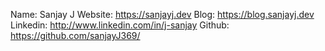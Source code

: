 Name: Sanjay J
Website: https://sanjayj.dev
Blog: https://blog.sanjayj.dev
Linkedin: http://www.linkedin.com/in/j-sanjay
Github: https://github.com/sanjayJ369/
